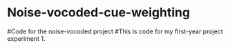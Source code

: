 # Noise-vocoded-cue-weighting
#Code for the noise-vocoded project
#This is code for my first-year project experiment 1.
